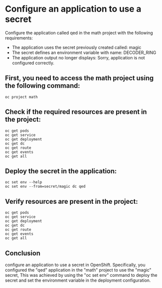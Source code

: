 # Configure an application to use a secret

Configure the application called qed in the math project with the following requirements:
- The application uses the secret previously created called: magic
- The secret defines an environment variable with name: DECODER_RING
- The application output no longer displays: Sorry, application is not configured correctly.




## First, you need to access the math project using the following command:
```shell
oc project math
```
## Check if the required resources are present in the project:
```shell
oc get pods
oc get service
oc get deployment
oc get dc
oc get route
oc get events
oc get all
```
## Deploy the secret in the application:
```shell
oc set env --help
oc set env --from=secret/magic dc qed
```
## Verify resources are present in the project:
```shell
oc get pods
oc get service
oc get deployment
oc get dc
oc get route
oc get events
oc get all
```
## Conclusion
 configure an application to use a secret in OpenShift. Specifically, you configured the "qed" application in the "math" project to use the "magic" secret, This was achieved by using the "oc set env" command to deploy the secret and set the environment variable in the deployment configuration.